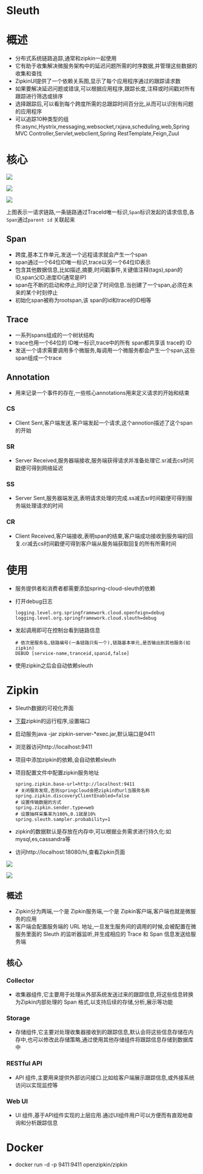 # Sleuth



# 概述

* 分布式系统链路追踪,通常和zipkin一起使用
* 它有助于收集解决微服务架构中的延迟问题所需的时序数据,并管理这些数据的收集和查找
* ZipkinUI提供了一个依赖关系图,显示了每个应用程序通过的跟踪请求数
* 如果要解决延迟问题或错误,可以根据应用程序,跟踪长度,注释或时间戳对所有跟踪进行筛选或排序
* 选择跟踪后,可以看到每个跨度所需的总跟踪时间百分比,从而可以识别有问题的应用程序
* 可以追踪10种类型的组件:async,Hystrix,messaging,websocket,rxjava,scheduling,web,Spring  MVC Controller,Servlet,webclient,Spring RestTemplate,Feign,Zuul



# 核心

![](image03.png)

![](image04.webp)

![](image05.png)

上图表示一请求链路,一条链路通过TraceId唯一标识,`Span`标识发起的请求信息,各`Span`通过`parent id` 关联起来



## Span

* 跨度,基本工作单元,发送一个远程请求就会产生一个span
* span通过一个64位ID唯一标识,trace以另一个64位ID表示
* 包含其他数据信息,比如描述,摘要,时间戳事件,关键值注释(tags),span的ID,span父ID,进度ID(通常是IP)
* span在不断的启动和停止,同时记录了时间信息.当创建了一个span,必须在未来的某个时刻停止
* 初始化span被称为rootspan,该 span的id和trace的ID相等



## Trace

* 一系列spans组成的一个树状结构
* trace也用一个64位的 ID唯一标识,trace中的所有 span都共享该 trace的 ID
* 发送一个请求需要调用多个微服务,每调用一个微服务都会产生一个span,这些span组成一个trace



## Annotation

* 用来记录一个事件的存在,一些核心annotations用来定义请求的开始和结束



### CS

- Client Sent,客户端发送.客户端发起一个请求,这个annotion描述了这个span的开始



### SR

- Server Received,服务器端接收,服务端获得请求并准备处理它.sr减去cs时间戳便可得到网络延迟



### SS

- Server Sent,服务器端发送,表明请求处理的完成.ss减去sr时间戳便可得到服务端处理请求的时间



### CR

- Client Received,客户端接收,表明span的结束,客户端成功接收到服务端的回复.cr减去cs时间戳便可得到客户端从服务端获取回复的所有所需时间




# 使用

* 服务提供者和消费者都需要添加spring-cloud-sleuth的依赖

* 打开debug日志

  ```properties
  logging.level.org.springframework.cloud.openfeign=debug
  logging.level.org.springframework.cloud.sleuth=debug
  ```

* 发起调用即可在控制台看到链路信息

  ```
  # 依次是服务名,链路编号(一条链路只有一个),链路基本单元,是否输出到其他服务(如zipkin)
  DEBUD [service-name,tranceid,spanid,false]
  ```

* 使用zipkin之后会自动依赖sleuth



# Zipkin



* Sleuth数据的可视化界面

* [下载](https://search.maven.org/remote_content?g=io.zipkin&a=zipkin-server&v=LATEST&c=exec)zipkin的运行程序,设置端口

* 启动服务java -jar zipkin-server-*exec.jar,默认端口是9411

* 浏览器访问http://localhost:9411

* 项目中添加zipkin的依赖,会自动依赖sleuth

* 项目配置文件中配置zipkin服务地址

  ```properties
  spring.zipkin.base-url=http://localhost:9411
  # 关闭服务发现,否则springcloud会把zipkin的url当服务名称
  spring.zipkin.discoveryClientEnabled=false
  # 设置传输数据的方式
  spring.zipkin.sender.type=web
  # 设置抽样采集率为100%,0.1就是10%
  spring.sleuth.sampler.probability=1
  ```

* zipkin的数据默认是存放在内存中,可以根据业务需求进行持久化:如mysql,es,cassandra等

* 访问http://localhost:18080/hi,查看Zipkin页面

![](image01.png)

![](image02.png)



## 概述



* Zipkin分为两端,一个是 Zipkin服务端,一个是 Zipkin客户端,客户端也就是微服务的应用
* 客户端会配置服务端的 URL 地址,一旦发生服务间的调用的时候,会被配置在微服务里面的 Sleuth 的监听器监听,并生成相应的 Trace 和 Span 信息发送给服务端



## 核心



### Collector



* 收集器组件,它主要用于处理从外部系统发送过来的跟踪信息,将这些信息转换为Zipkin内部处理的 Span 格式,以支持后续的存储,分析,展示等功能



### Storage



* 存储组件,它主要对处理收集器接收到的跟踪信息,默认会将这些信息存储在内存中,也可以修改此存储策略,通过使用其他存储组件将跟踪信息存储到数据库中



### RESTful API



* API 组件,主要用来提供外部访问接口.比如给客户端展示跟踪信息,或外接系统访问以实现监控等



### Web UI



* UI 组件,基于API组件实现的上层应用.通过UI组件用户可以方便而有直观地查询和分析跟踪信息  



# Docker

* docker run -d -p 9411:9411 openzipkin/zipkin